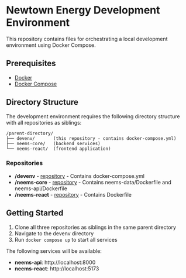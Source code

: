 # Newtown Energy Development Environment

This repository contains files for orchestrating a local development environment using Docker Compose.

## Prerequisites

- [Docker](https://docs.docker.com/get-docker/)
- [Docker Compose](https://docs.docker.com/compose/install/)

## Directory Structure

The development environment requires the following directory structure with all repositories as siblings:

```
/parent-directory/
├── devenv/       (this repository - contains docker-compose.yml)
├── neems-core/   (backend services)
└── neems-react/  (frontend application)
```

### Repositories

- **/devenv** - [repository](https://github.com/Newtown-Energy/devenv) - Contains docker-compose.yml
- **/neems-core** - [repository](https://github.com/Newtown-Energy/neems-core) - Contains neems-data/Dockerfile and neems-api/Dockerfile
- **/neems-react** - [repository](https://github.com/Newtown-Energy/neems-react) - Contains Dockerfile

## Getting Started

1. Clone all three repositories as siblings in the same parent directory
2. Navigate to the devenv directory
3. Run `docker compose up` to start all services

The following services will be available:
- **neems-api**: http://localhost:8000
- **neems-react**: http://localhost:5173

